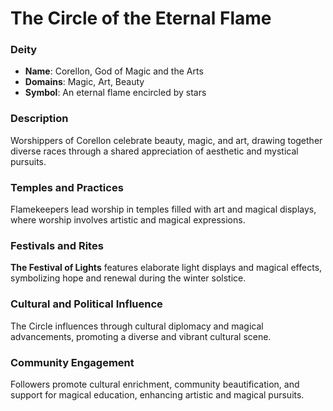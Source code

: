 # The Circle of the Eternal Flame

### Deity
- **Name**: Corellon, God of Magic and the Arts
- **Domains**: Magic, Art, Beauty
- **Symbol**: An eternal flame encircled by stars

### Description
Worshippers of Corellon celebrate beauty, magic, and art, drawing together diverse races through a shared appreciation of aesthetic and mystical pursuits.

### Temples and Practices
Flamekeepers lead worship in temples filled with art and magical displays, where worship involves artistic and magical expressions.

### Festivals and Rites
**The Festival of Lights** features elaborate light displays and magical effects, symbolizing hope and renewal during the winter solstice.

### Cultural and Political Influence
The Circle influences through cultural diplomacy and magical advancements, promoting a diverse and vibrant cultural scene.

### Community Engagement
Followers promote cultural enrichment, community beautification, and support for magical education, enhancing artistic and magical pursuits.